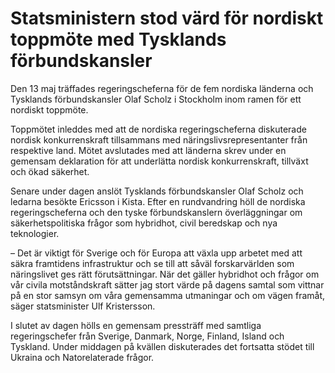 # Statsministern stod värd för nordiskt toppmöte med Tysklands förbundskansler

Den 13 maj träffades regeringscheferna för de fem nordiska länderna och Tysklands förbundskansler Olaf Scholz i Stockholm inom ramen för ett nordiskt toppmöte.


Toppmötet inleddes med att de nordiska regeringscheferna diskuterade nordisk konkurrenskraft tillsammans med näringslivsrepresentanter från respektive land. Mötet avslutades med att länderna skrev under en gemensam deklaration för att underlätta nordisk konkurrenskraft, tillväxt och ökad säkerhet.

Senare under dagen anslöt Tysklands förbundskansler Olaf Scholz och ledarna besökte Ericsson i Kista. Efter en rundvandring höll de nordiska regeringscheferna och den tyske förbundskanslern överläggningar om säkerhetspolitiska frågor som hybridhot, civil beredskap och nya teknologier.

– Det är viktigt för Sverige och för Europa att växla upp arbetet med att säkra framtidens infrastruktur och se till att såväl forskarvärlden som näringslivet ges rätt förutsättningar. När det gäller hybridhot och frågor om vår civila motståndskraft sätter jag stort värde på dagens samtal som vittnar på en stor samsyn om våra gemensamma utmaningar och om vägen framåt, säger statsminister Ulf Kristersson.

I slutet av dagen hölls en gemensam pressträff med samtliga regeringschefer från Sverige, Danmark, Norge, Finland, Island och Tyskland. Under middagen på kvällen diskuterades det fortsatta stödet till Ukraina och Natorelaterade frågor.
